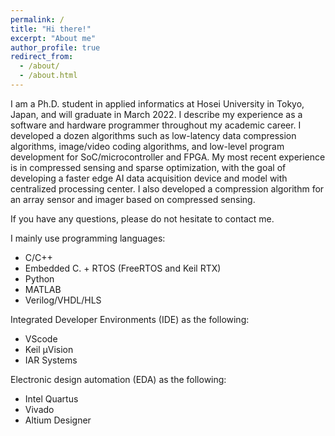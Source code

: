 ```yaml
---
permalink: /
title: "Hi there!"
excerpt: "About me"
author_profile: true
redirect_from: 
  - /about/
  - /about.html
---
```

I am a Ph.D. student in applied informatics at Hosei University in Tokyo, Japan, and will graduate in March 2022. I describe my experience as a software and hardware programmer throughout my academic career. I developed a dozen algorithms such as low-latency data compression algorithms, image/video coding algorithms, and low-level program development for SoC/microcontroller and FPGA. My most recent experience is in compressed sensing and sparse optimization, with the goal of developing a faster edge AI data acquisition device and model with centralized processing center. I also developed a compression algorithm for an array sensor and imager based on compressed sensing. 

If you have any questions, please do not hesitate to contact me. 

I mainly use programming languages:
- C/C++
- Embedded C. + RTOS (FreeRTOS and Keil RTX)
- Python
- MATLAB
- Verilog/VHDL/HLS

Integrated Developer Environments (IDE) as the following:
- VScode
- Keil μVision
- IAR Systems

Electronic design automation (EDA) as the following:
- Intel Quartus
- Vivado
- Altium Designer
